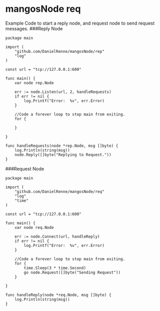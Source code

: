 # mangosNode req

Example Code to start a reply node, and request node to send request messages.
###Reply Node
	
	package main
	
	import (
		"github.com/DanielRenne/mangosNode/rep"
		"log"
	)
	
	const url = "tcp://127.0.0.1:600"
	
	func main() {
		var node rep.Node
	
		err := node.Listen(url, 2, handleRequests)
		if err != nil {
			log.Printf("Error:  %v", err.Error)
		}
	
		//Code a forever loop to stop main from exiting.
		for {
	
		}
	
	}
	
	func handleRequests(node *rep.Node, msg []byte) {
		log.Println(string(msg))
		node.Reply([]byte("Replying to Request."))
	}


	
###Request Node

	package main
	
	import (
		"github.com/DanielRenne/mangosNode/req"
		"log"
		"time"
	)
	
	const url = "tcp://127.0.0.1:600"
	
	func main() {
		var node req.Node
	
		err := node.Connect(url, handleReply)
		if err != nil {
			log.Printf("Error:  %v", err.Error)
		}
	
		//Code a forever loop to stop main from exiting.
		for {
			time.Sleep(3 * time.Second)
			go node.Request([]byte("Sending Request"))
		}
	
	}
	
	func handleReply(node *req.Node, msg []byte) {
		log.Println(string(msg))
	}


	